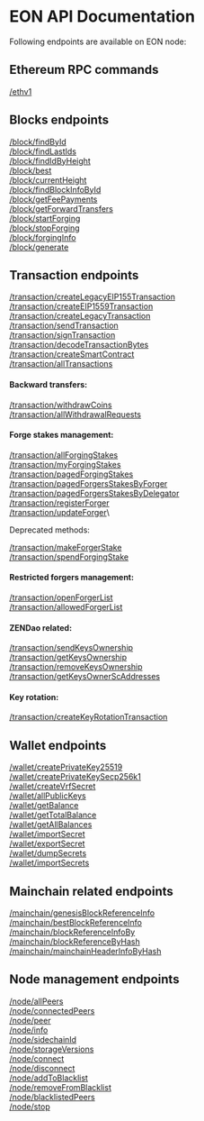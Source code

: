 # EON API Documentation

Following endpoints are available on EON node:


## Ethereum RPC commands

[/ethv1](/doc/api/ethv1/index.md)

## Blocks endpoints 
[/block/findById](/doc/api/block/findById.md)\
[/block/findLastIds](/doc/api/block/findLastIds.md)\
[/block/findIdByHeight](/doc/api/block/findIdByHeight.md)\
[/block/best](/doc/api/block/best.md)\
[/block/currentHeight](/doc/api/block/currentHeight.md)\
[/block/findBlockInfoById](/doc/api/block/findBlockInfoById.md)\
[/block/getFeePayments](/doc/api/block/getFeePayments.md)\
[/block/getForwardTransfers](/doc/api/block/getForwardTransfers.md)\
[/block/startForging](/doc/api/block/startForging.md)\
[/block/stopForging](/doc/api/block/stopForging.md)\
[/block/forgingInfo](/doc/api/block/forgingInfo.md)\
[/block/generate](/doc/api/block/generate.md)

## Transaction endpoints 


[/transaction/createLegacyEIP155Transaction](/doc/api/transaction/createLegacyEIP155Transaction.md)\
[/transaction/createEIP1559Transaction](/doc/api/transaction/createEIP1559Transaction.md)\
[/transaction/createLegacyTransaction](/doc/api/transaction/createLegacyTransaction.md)\
[/transaction/sendTransaction](/doc/api/transaction/sendTransaction.md)\
[/transaction/signTransaction](/doc/api/transaction/signTransaction.md)\
[/transaction/decodeTransactionBytes](/doc/api/transaction/decodeTransactionBytes.md)\
[/transaction/createSmartContract](/doc/api/transaction/createSmartContract.md)\
[/transaction/allTransactions](/doc/api/transaction/allTransactions.md)

#### Backward transfers:

[/transaction/withdrawCoins](/doc/api/transaction/withdrawCoins.md)\
[/transaction/allWithdrawalRequests](/doc/api/transaction/allWithdrawalRequests.md)

#### Forge stakes management:

[/transaction/allForgingStakes](/doc/api/transaction/allForgingStakes.md)\
[/transaction/myForgingStakes](/doc/api/transaction/myForgingStakes.md)\
[/transaction/pagedForgingStakes](/doc/api/transaction/pagedForgingStakes.md)\
[/transaction/pagedForgersStakesByForger](/doc/api/transaction/pagedForgersStakesByForger.md)\
[/transaction/pagedForgersStakesByDelegator](/doc/api/transaction/pagedForgersStakesByDelegator.md)\
[/transaction/registerForger](/doc/api/transaction/registerForger.md)\
[/transaction/updateForger](/doc/api/transaction/updateForger.md)\

Deprecated methods: 

[/transaction/makeForgerStake](/doc/api/transaction/makeForgerStake.md)\
[/transaction/spendForgingStake](/doc/api/transaction/spendForgingStake.md)

#### Restricted forgers management:

[/transaction/openForgerList](/doc/api/transaction/openForgerList.md)\
[/transaction/allowedForgerList](/doc/api/transaction/allowedForgerList.md)

#### ZENDao related:

[/transaction/sendKeysOwnership](/doc/api/transaction/sendKeysOwnership.md)\
[/transaction/getKeysOwnership](/doc/api/transaction/getKeysOwnership.md)\
[/transaction/removeKeysOwnership](/doc/api/transaction/removeKeysOwnership.md)\
[/transaction/getKeysOwnerScAddresses](/doc/api/transaction/getKeysOwnerScAddresses.md)

#### Key rotation:

[/transaction/createKeyRotationTransaction](/doc/api/transaction/createKeyRotationTransaction.md) 

## Wallet endpoints

[/wallet/createPrivateKey25519](/doc/api/wallet/createPrivateKey25519.md)\
[/wallet/createPrivateKeySecp256k1](/doc/api/wallet/createPrivateKeySecp256k1.md)\
[/wallet/createVrfSecret](/doc/api/wallet/createVrfSecret.md)\
[/wallet/allPublicKeys](/doc/api/wallet/allPublicKeys.md)\
[/wallet/getBalance](/doc/api/wallet/getBalance.md)\
[/wallet/getTotalBalance](/doc/api/wallet/getTotalBalance.md)\
[/wallet/getAllBalances](/doc/api/wallet/getAllBalances.md)\
[/wallet/importSecret](/doc/api/wallet/importSecret.md)\
[/wallet/exportSecret](/doc/api/wallet/exportSecret.md)\
[/wallet/dumpSecrets](/doc/api/wallet/dumpSecrets.md)\
[/wallet/importSecrets](/doc/api/wallet/importSecrets.md) 

## Mainchain related endpoints
[/mainchain/genesisBlockReferenceInfo](/doc/api/mainchain/genesisBlockReferenceInfo.md)\
[/mainchain/bestBlockReferenceInfo](/doc/api/mainchain/bestBlockReferenceInfo.md)\
[/mainchain/blockReferenceInfoBy](/doc/api/mainchain/blockReferenceInfoBy.md)\
[/mainchain/blockReferenceByHash](/doc/api/mainchain/blockReferenceByHash.md)\
[/mainchain/mainchainHeaderInfoByHash](/doc/api/mainchain/mainchainHeaderInfoByHash.md)

## Node management endpoints

[/node/allPeers](/doc/api/node/allPeers.md)\
[/node/connectedPeers](/doc/api/node/connectedPeers.md)\
[/node/peer](/doc/api/node/peer.md)\
[/node/info](/doc/api/node/info.md)\
[/node/sidechainId](/doc/api/node/sidechainId.md)\
[/node/storageVersions](/doc/api/node/storageVersions.md)\
[/node/connect](/doc/api/node/connect.md)\
[/node/disconnect](/doc/api/node/disconnect.md)\
[/node/addToBlacklist](/doc/api/node/addToBlacklist.md)\
[/node/removeFromBlacklist](/doc/api/node/removeFromBlacklist.md)\
[/node/blacklistedPeers](/doc/api/node/blacklistedPeers.md)\
[/node/stop](/doc/api/node/stop.md)

